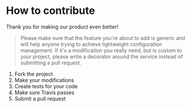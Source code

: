 # How to contribute

Thank you for making our product even better!

> Please make sure that the feature you're about to add is generic and will help
anyone trying to achieve lightweight configuration management. If it's a modification you really need,
but is custom to your project, please write a decorator around the service
instead of submitting a pull request.

1. Fork the project
2. Make your modifications
3. Create tests for your code
4. Make sure Travis passes
5. Submit a pull request
